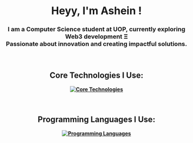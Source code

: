 <h1 align="center"> Heyy, I'm <b></b>Ashein !<b> </h1>

<h3 align="center">
  I am a Computer Science student at UOP, currently exploring Web3 development Ξ <br> 
  Passionate about innovation and creating impactful solutions.
</h3>
<br/>

<h2 align="center">
  Core Technologies I Use:
</h2>

<div align="center">

[![Core Technologies](https://skillicons.dev/icons?i=nextjs,react,threejs,tailwind,gcp,figma,vscode,ps&theme=dark&perline=4)](https://skillicons.dev)

</div>
<br/>

<h2 align="center">
  Programming Languages I Use:
</h2>

<div align="center">

[![Programming Languages](https://skillicons.dev/icons?i=html,css,js,java,python,c,cpp,solidity&theme=dark&perline=4)](https://skillicons.dev)

</div>
<br/>

<!--
<h2 align="center">
 My GitHub Stats
</h2>

<div align="center">

![asheinT's Stats](https://github-readme-stats.vercel.app/api?username=asheinT&theme=blue-green&show_icons=true&hide_border=true&count_private=true)
![asheinT's Top Languages](https://github-readme-stats.vercel.app/api/top-langs/?username=asheinT&theme=blue-green&show_icons=true&hide_border=true&layout=compact)
![asheinT's Streak](https://github-readme-streak-stats.herokuapp.com/?user=asheinT&theme=blue-green&hide_border=true)

</div>

-->


